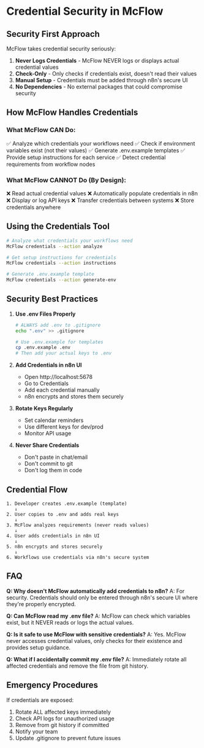 # Credential Security in McFlow

## Security First Approach

McFlow takes credential security seriously:

1. **Never Logs Credentials** - McFlow NEVER logs or displays actual credential values
2. **Check-Only** - Only checks if credentials exist, doesn't read their values
3. **Manual Setup** - Credentials must be added through n8n's secure UI
4. **No Dependencies** - No external packages that could compromise security

## How McFlow Handles Credentials

### What McFlow CAN Do:
✅ Analyze which credentials your workflows need
✅ Check if environment variables exist (not their values)
✅ Generate .env.example templates
✅ Provide setup instructions for each service
✅ Detect credential requirements from workflow nodes

### What McFlow CANNOT Do (By Design):
❌ Read actual credential values
❌ Automatically populate credentials in n8n
❌ Display or log API keys
❌ Transfer credentials between systems
❌ Store credentials anywhere

## Using the Credentials Tool

```bash
# Analyze what credentials your workflows need
McFlow credentials --action analyze

# Get setup instructions for credentials
McFlow credentials --action instructions  

# Generate .env.example template
McFlow credentials --action generate-env
```

## Security Best Practices

1. **Use .env Files Properly**
   ```bash
   # ALWAYS add .env to .gitignore
   echo ".env" >> .gitignore
   
   # Use .env.example for templates
   cp .env.example .env
   # Then add your actual keys to .env
   ```

2. **Add Credentials in n8n UI**
   - Open http://localhost:5678
   - Go to Credentials
   - Add each credential manually
   - n8n encrypts and stores them securely

3. **Rotate Keys Regularly**
   - Set calendar reminders
   - Use different keys for dev/prod
   - Monitor API usage

4. **Never Share Credentials**
   - Don't paste in chat/email
   - Don't commit to git
   - Don't log them in code

## Credential Flow

```
1. Developer creates .env.example (template)
   ↓
2. User copies to .env and adds real keys
   ↓
3. McFlow analyzes requirements (never reads values)
   ↓
4. User adds credentials in n8n UI
   ↓
5. n8n encrypts and stores securely
   ↓
6. Workflows use credentials via n8n's secure system
```

## FAQ

**Q: Why doesn't McFlow automatically add credentials to n8n?**
A: For security. Credentials should only be entered through n8n's secure UI where they're properly encrypted.

**Q: Can McFlow read my .env file?**
A: McFlow can check which variables exist, but it NEVER reads or logs the actual values.

**Q: Is it safe to use McFlow with sensitive credentials?**
A: Yes. McFlow never accesses credential values, only checks for their existence and provides setup guidance.

**Q: What if I accidentally commit my .env file?**
A: Immediately rotate all affected credentials and remove the file from git history.

## Emergency Procedures

If credentials are exposed:
1. Rotate ALL affected keys immediately
2. Check API logs for unauthorized usage
3. Remove from git history if committed
4. Notify your team
5. Update .gitignore to prevent future issues